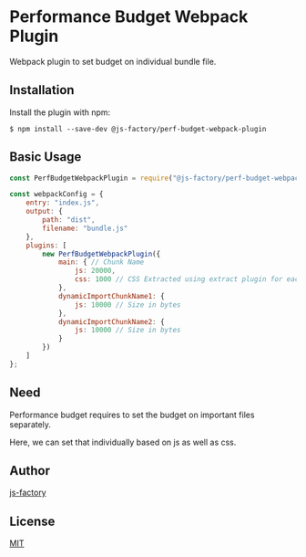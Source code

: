 # Performance Budget Webpack Plugin

Webpack plugin to set budget on individual bundle file.

## Installation

Install the plugin with npm:

```shell
$ npm install --save-dev @js-factory/perf-budget-webpack-plugin
```

## Basic Usage

```javascript
const PerfBudgetWebpackPlugin = require("@js-factory/perf-budget-webpack-plugin");

const webpackConfig = {
    entry: "index.js",
    output: {
        path: "dist",
        filename: "bundle.js"
    },
    plugins: [
        new PerfBudgetWebpackPlugin({
            main: { // Chunk Name
                js: 20000,
                css: 1000 // CSS Extracted using extract plugin for each chunk
            },
            dynamicImportChunkName1: {
                js: 10000 // Size in bytes
            },
            dynamicImportChunkName2: {
                js: 10000 // Size in bytes
            }
        })
    ]
};
```

## Need

Performance budget requires to set the budget on important files separately.

Here, we can set that individually based on js as well as css.

## Author

[js-factory](https://github.com/js-factory)

## License

[MIT](LICENSE)
